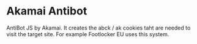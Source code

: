 # Akamai Antibot

AntiBot JS by Akamai. It creates the abck / ak cookies taht are needed to visit the target site.
For example Footlocker EU uses this system.
